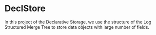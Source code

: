 # DeclStore
In this project of the Declarative Storage, we use the structure of the Log Structured Merge Tree to store data objects with large number of fields.
